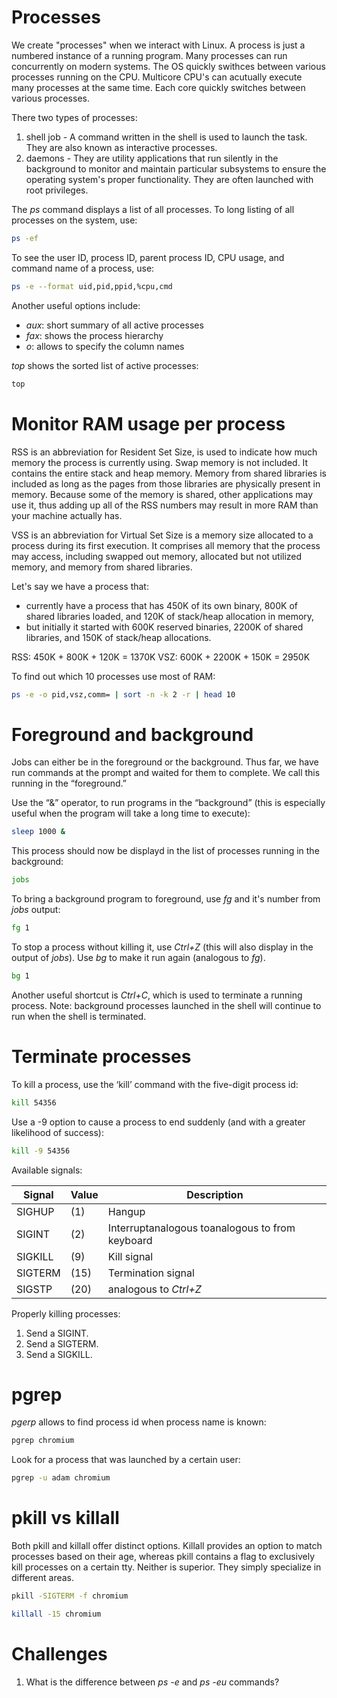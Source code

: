<h1>Processes</h1>
We create "processes" when we interact with Linux. A process is just a numbered instance of a running program.  Many processes can run concurrently on modern systems. The OS quickly swithces between various processes running on the CPU. Multicore CPU's can acutually execute many processes at the same time. Each core quickly switches between various processes. 

There two types of processes:

1. shell job - A command written in the shell is used to launch the task. They are also known as interactive processes.
2. daemons - They are utility applications that run silently in the background to monitor and maintain particular subsystems to ensure the operating system's proper functionality. They are often launched with root privileges.

The <i>ps</i> command displays a list of all processes. To long listing of all processes on the system, use:

```bash
ps -ef 
```

To see the user ID, process ID, parent process ID, CPU usage, and command name of a process, use:

```bash
ps -e --format uid,pid,ppid,%cpu,cmd 
```

Another useful options include:

* <i>aux</i>: short summary of all active processes
* <i>fax</i>: shows the process hierarchy
* <i>o</i>: allows to specify the column names

<i>top</i> shows the sorted list of active processes:

```bash
top
```

<h1>Monitor RAM usage per process</h1>
RSS is an abbreviation for Resident Set Size, is used to indicate how much memory the process is currently using. Swap memory is not included. It contains the entire stack and heap memory. Memory from shared libraries is included as long as the pages from those libraries are physically present in memory. Because some of the memory is shared, other applications may use it, thus adding up all of the RSS numbers may result in more RAM than your machine actually has.

VSS is an abbreviation for Virtual Set Size is a memory size allocated to a process during its first execution. It comprises all memory that the process may access, including swapped out memory, allocated but not utilized memory, and memory from shared libraries. 

Let's say we have a process that:
* currently have a process that has 450K of its own binary, 800K of shared libraries loaded, and 120K of stack/heap allocation in memory,
* but initially it started with 600K reserved binaries, 2200K of shared libraries, and 150K of stack/heap allocations. 

RSS: 450K + 800K + 120K = 1370K
VSZ: 600K + 2200K + 150K = 2950K

To find out which 10 processes use most of RAM:

```bash
ps -e -o pid,vsz,comm= | sort -n -k 2 -r | head 10
```

<h1>Foreground and background</h1>

Jobs can either be in the foreground or the background. Thus far, we have run commands at the prompt and waited for them to complete. We call this running in the “foreground.”

Use the “&” operator, to run programs in the “background” (this is especially useful when the program will take a long time to execute):

```bash
sleep 1000 &
```

This process should now be displayd in the list of processes running in the background:

```bash
jobs
```

To bring a background program to foreground, use <i>fg</i> and it's number from <i>jobs</i> output:

```bash
fg 1
```

To stop a process without killing it, use <i>Ctrl+Z</i> (this will also display in the output of <i>jobs</i>).
Use <i>bg</i> to make it run again (analogous to <i>fg</i>).

```bash
bg 1
```

Another useful shortcut is <i>Ctrl+C</i>, which is used to terminate a running process.
Note: background processes launched in the shell will continue to run when the shell is terminated.
  
<h1>Terminate processes</h1>

To kill a process, use the ‘kill’ command with the five-digit process id:

```bash
kill 54356
```

Use a -9 option to cause a process to end suddenly (and with a greater likelihood of success):

```bash
kill -9 54356
```

Available signals:

| Signal | Value |  Description |
| --- | --- | --- |
| SIGHUP | (1) | Hangup |
| SIGINT | (2) | Interruptanalogous toanalogous to from keyboard |
| SIGKILL | (9) | Kill signal |
| SIGTERM |  (15) | Termination signal |
| SIGSTP |  (20) | analogous to <i>Ctrl+Z</i> |
  
Properly killing processes:
1. Send a SIGINT.
2. Send a SIGTERM.
3. Send a SIGKILL.

<h1>pgrep</h1>

<i>pgerp</i> allows to find process id when process name is known:

```bash
pgrep chromium
```

Look for a process that was launched by a certain user:

```bash
pgrep -u adam chromium
```

<h1>pkill vs killall</h1>

Both pkill and killall offer distinct options. Killall provides an option to match processes based on their age, whereas pkill contains a flag to exclusively kill processes on a certain tty. Neither is superior. They simply specialize in different areas.

```bash
pkill -SIGTERM -f chromium
```

```bash
killall -15 chromium
```

<h1>Challenges</h1>

1. What is the difference between <i>ps -e</i> and <i>ps -eu</i> commands?
